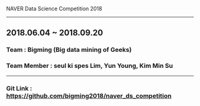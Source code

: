 NAVER Data Science Competition 2018
- - -
2018.06.04 ~ 2018.09.20
----------------------------------

### Team : Bigming (Big data mining of Geeks)
### Team Member : seul ki spes Lim, Yun Young, Kim Min Su

----------------------------------

### Git Link : https://github.com/bigming2018/naver_ds_competition
### 
